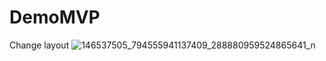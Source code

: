 # DemoMVP
Change layout
![146537505_794555941137409_288880959524865641_n](https://user-images.githubusercontent.com/75738267/106853036-9d757380-66eb-11eb-8054-faa9c7411efe.jpg)
